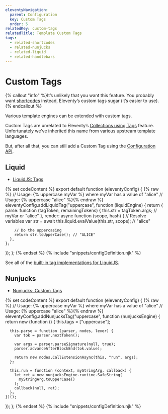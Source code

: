 ```yaml
---
eleventyNavigation:
  parent: Configuration
  key: Custom Tags
  order: 5
relatedKey: custom-tags
relatedTitle: Template Custom Tags
tags:
  - related-shortcodes
  - related-nunjucks
  - related-liquid
  - related-handlebars
---
```


# Custom Tags

{% callout "info" %}It’s unlikely that you want this feature. You probably want <a href="/docs/shortcodes/">shortcodes</a> instead, Eleventy’s custom tags sugar (it’s easier to use).{% endcallout %}

Various template engines can be extended with custom tags.

Custom Tags are unrelated to Eleventy’s [Collections using Tags](/docs/collections/) feature. Unfortunately we’ve inherited this name from various upstream template languages.

But, after all that, you can still add a Custom Tag using the [Configuration API](/docs/config/#using-the-configuration-api).

## Liquid

- [LiquidJS: Tags](https://liquidjs.com/tutorials/register-filters-tags.html)

{% set codeContent %}
export default function (eleventyConfig) {
{% raw %}  // Usage: {% uppercase myVar %} where myVar has a value of "alice"
  // Usage: {% uppercase "alice" %}{% endraw %}
  eleventyConfig.addLiquidTag("uppercase", function (liquidEngine) {
    return {
      parse: function (tagToken, remainingTokens) {
        this.str = tagToken.args; // myVar or "alice"
      },
      render: async function (scope, hash) {
        // Resolve variables
        var str = await this.liquid.evalValue(this.str, scope); // "alice"

        // Do the uppercasing
        return str.toUpperCase(); // "ALICE"
      },
    };
  });
};
{% endset %}
{% include "snippets/configDefinition.njk" %}

See all of the [built-in tag implementations for LiquidJS](https://liquidjs.com/tags/overview.html).

## Nunjucks

- [Nunjucks: Custom Tags](https://mozilla.github.io/nunjucks/api.html#custom-tags)

{% set codeContent %}
export default function (eleventyConfig) {
{% raw %}  // Usage: {% uppercase myVar %} where myVar has a value of "alice"
  // Usage: {% uppercase "alice" %}{% endraw %}
  eleventyConfig.addNunjucksTag("uppercase", function (nunjucksEngine) {
    return new (function () {
      this.tags = ["uppercase"];

      this.parse = function (parser, nodes, lexer) {
        var tok = parser.nextToken();

        var args = parser.parseSignature(null, true);
        parser.advanceAfterBlockEnd(tok.value);

        return new nodes.CallExtensionAsync(this, "run", args);
      };

      this.run = function (context, myStringArg, callback) {
        let ret = new nunjucksEngine.runtime.SafeString(
          myStringArg.toUpperCase()
        );
        callback(null, ret);
      };
    })();
  });
};
{% endset %}
{% include "snippets/configDefinition.njk" %}
